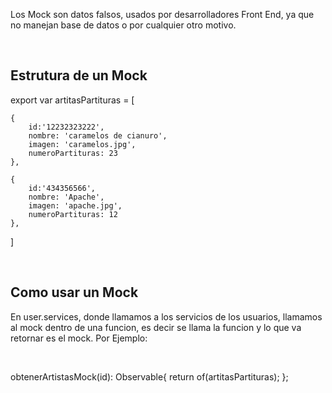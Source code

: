Los Mock son datos falsos, usados por desarrolladores Front End, ya que no manejan base de datos o por cualquier otro motivo.

</br>

## Estrutura de un Mock

export var artitasPartituras = [

    {
        id:'12232323222',
        nombre: 'caramelos de cianuro',
        imagen: 'caramelos.jpg',
        numeroPartituras: 23
    },

    {
        id:'434356566',
        nombre: 'Apache',
        imagen: 'apache.jpg',
        numeroPartituras: 12
    },

]

</br>

## Como usar un Mock

En user.services, donde llamamos a los servicios de los usuarios, llamamos al mock dentro de una funcion, es decir se llama la funcion y
lo que va retornar es el mock. Por Ejemplo:

</br>

obtenerArtistasMock(id): Observable<any>{
    return of(artitasPartituras);
  };


